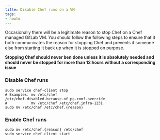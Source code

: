 ```yaml
---
title: Disable Chef runs on a VM
tags:
- howto
---
```


Occasionally there will be a legitimate reason to stop Chef on a Chef managed
GitLab VM. You should follow the following steps to ensure that it both
communicates the reason for stopping Chef and prevents it someone else from
starting it back up when it is stopped on purpose.

**Stopping Chef should never ben done unless it is absolutely needed and should
never be stopped for more than 12 hours without a corresponding issue**

### Disable Chef runs

```
sudo service chef-client stop
# Examples: mv /etc/chef /etc/chef.disabled.because.of.pg.conf.override
#           mv /etc/chef /etc/chef.infra-1231
sudo mv /etc/chef /etc/chef.{reason}
```

### Enable Chef runs

```
sudo mv /etc/chef.{reason} /etc/chef
sudo service chef-client start
```
